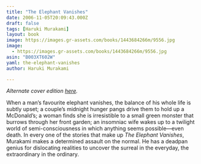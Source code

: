 ```yaml
---
title: "The Elephant Vanishes"
date: 2006-11-05T20:09:43.000Z
draft: false
tags: [Haruki Murakami]
layout: book
image: https://images.gr-assets.com/books/1443684266m/9556.jpg
image: 
  - https://images.gr-assets.com/books/1443684266m/9556.jpg
asin: "B003XT602W"
yaml: the-elephant-vanishes
author: Haruki Murakami

---
```


*Alternate cover edition [here](https://www.goodreads.com/book/show/17181679-the-elephant-vanishes).*  
  
When a man’s favourite elephant vanishes, the balance of his whole life is subtly upset; a couple’s midnight hunger pangs drive them to hold up a McDonald’s; a woman finds she is irresistible to a small green monster that burrows through her front garden; an insomniac wife wakes up to a twilight world of semi-consciousness in which anything seems possible—even death. In every one of the stories that make up *The Elephant Vanishes*, Murakami makes a determined assault on the normal. He has a deadpan genius for dislocating realities to uncover the surreal in the everyday, the extraordinary in the ordinary.